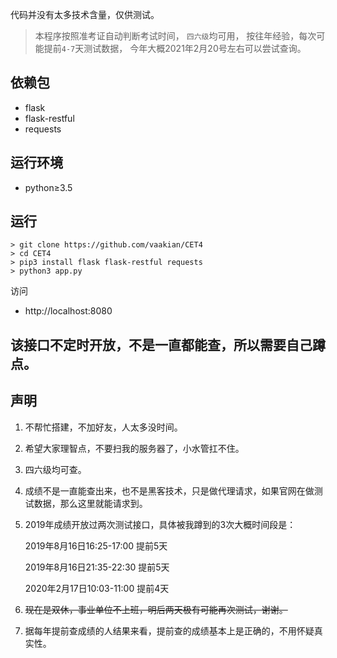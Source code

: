代码并没有太多技术含量，仅供测试。

> 本程序按照准考证自动判断考试时间，
`四六级`均可用，
按往年经验，每次可能提前`4-7`天测试数据，
今年大概2021年2月20号左右可以尝试查询。

## 依赖包

- flask
- flask-restful
- requests

## 运行环境

- python≥3.5

## 运行
```shell
> git clone https://github.com/vaakian/CET4
> cd CET4
> pip3 install flask flask-restful requests
> python3 app.py
```

访问

- http://localhost:8080

## 该接口不定时开放，不是一直都能查，所以需要自己蹲点。


## 声明

1. 不帮忙搭建，不加好友，人太多没时间。

2. 希望大家理智点，不要扫我的服务器了，小水管扛不住。

3. 四六级均可查。

4. 成绩不是一直能查出来，也不是黑客技术，只是做代理请求，如果官网在做测试数据，那么这里就能请求到。

5. 2019年成绩开放过两次测试接口，具体被我蹲到的3次大概时间段是：
    
    2019年8月16日16:25-17:00 提前5天
    
    2019年8月16日21:35-22:30 提前5天

    2020年2月17日10:03-11:00 提前4天
5. ~~现在是双休，事业单位不上班，明后两天极有可能再次测试，谢谢。~~

6. 据每年提前查成绩的人结果来看，提前查的成绩基本上是正确的，不用怀疑真实性。

